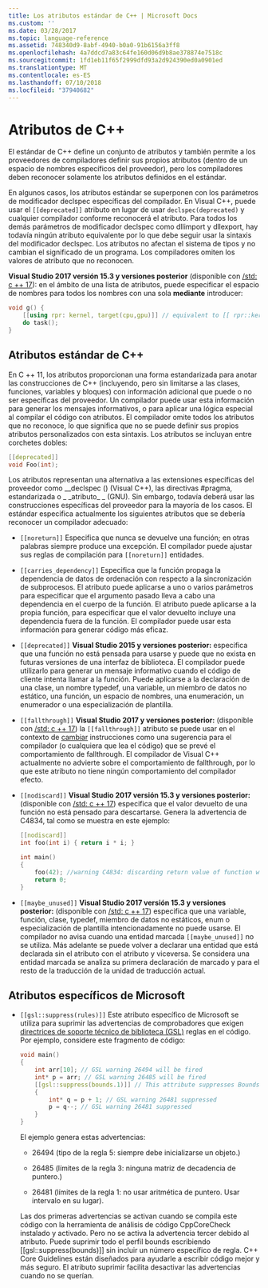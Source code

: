 ```yaml
---
title: Los atributos estándar de C++ | Microsoft Docs
ms.custom: ''
ms.date: 03/28/2017
ms.topic: language-reference
ms.assetid: 748340d9-8abf-4940-b0a0-91b6156a3ff8
ms.openlocfilehash: 4a7ddcd7a83c64fe160d06d9b8ae378874e7518c
ms.sourcegitcommit: 1fd1eb11f65f2999dfd93a2d924390ed0a0901ed
ms.translationtype: MT
ms.contentlocale: es-ES
ms.lasthandoff: 07/10/2018
ms.locfileid: "37940682"
---
```

# <a name="attributes-in-c"></a>Atributos de C++

El estándar de C++ define un conjunto de atributos y también permite a los proveedores de compiladores definir sus propios atributos (dentro de un espacio de nombres específicos del proveedor), pero los compiladores deben reconocer solamente los atributos definidos en el estándar.

En algunos casos, los atributos estándar se superponen con los parámetros de modificador declspec específicas del compilador. En Visual C++, puede usar el `[[deprecated]]` atributo en lugar de usar `declspec(deprecated)` y cualquier compilador conforme reconocerá el atributo. Para todos los demás parámetros de modificador declspec como dllimport y dllexport, hay todavía ningún atributo equivalente por lo que debe seguir usar la sintaxis del modificador declspec. Los atributos no afectan el sistema de tipos y no cambian el significado de un programa. Los compiladores omiten los valores de atributo que no reconocen.

**Visual Studio 2017 versión 15.3 y versiones posterior** (disponible con [/std: c ++ 17](../build/reference/std-specify-language-standard-version.md)): en el ámbito de una lista de atributos, puede especificar el espacio de nombres para todos los nombres con una sola **mediante** introducer:

```cpp
void g() {
    [[using rpr: kernel, target(cpu,gpu)]] // equivalent to [[ rpr::kernel, rpr::target(cpu,gpu) ]]
    do task();
}
```

## <a name="c-standard-attributes"></a>Atributos estándar de C++

En C ++ 11, los atributos proporcionan una forma estandarizada para anotar las construcciones de C++ (incluyendo, pero sin limitarse a las clases, funciones, variables y bloques) con información adicional que puede o no ser específicas del proveedor. Un compilador puede usar esta información para generar los mensajes informativos, o para aplicar una lógica especial al compilar el código con atributos. El compilador omite todos los atributos que no reconoce, lo que significa que no se puede definir sus propios atributos personalizados con esta sintaxis. Los atributos se incluyan entre corchetes dobles:

```cpp
[[deprecated]]
void Foo(int);
```

Los atributos representan una alternativa a las extensiones específicas del proveedor como __declspec () (Visual C++), las directivas #pragma, estandarizada o &#95; &#95;atributo&#95; &#95; (GNU). Sin embargo, todavía deberá usar las construcciones específicas del proveedor para la mayoría de los casos. El estándar especifica actualmente los siguientes atributos que se debería reconocer un compilador adecuado:

- `[[noreturn]]` Especifica que nunca se devuelve una función; en otras palabras siempre produce una excepción. El compilador puede ajustar sus reglas de compilación para `[[noreturn]]` entidades.

- `[[carries_dependency]]` Especifica que la función propaga la dependencia de datos de ordenación con respecto a la sincronización de subprocesos. El atributo puede aplicarse a uno o varios parámetros para especificar que el argumento pasado lleva a cabo una dependencia en el cuerpo de la función. El atributo puede aplicarse a la propia función, para especificar que el valor devuelto incluye una dependencia fuera de la función. El compilador puede usar esta información para generar código más eficaz.

- `[[deprecated]]` **Visual Studio 2015 y versiones posterior:** especifica que una función no está pensada para usarse y puede que no exista en futuras versiones de una interfaz de biblioteca. El compilador puede utilizarlo para generar un mensaje informativo cuando el código de cliente intenta llamar a la función. Puede aplicarse a la declaración de una clase, un nombre typedef, una variable, un miembro de datos no estático, una función, un espacio de nombres, una enumeración, un enumerador o una especialización de plantilla.  

- `[[fallthrough]]` **Visual Studio 2017 y versiones posterior:** (disponible con [/std: c ++ 17](../build/reference/std-specify-language-standard-version.md)) la `[[fallthrough]]` atributo se puede usar en el contexto de [cambiar](switch-statement-cpp.md) instrucciones como una sugerencia para el compilador (o cualquiera que lea el código) que se prevé el comportamiento de fallthrough. El compilador de Visual C++ actualmente no advierte sobre el comportamiento de fallthrough, por lo que este atributo no tiene ningún comportamiento del compilador efecto.

- `[[nodiscard]]` **Visual Studio 2017 versión 15.3 y versiones posterior:** (disponible con [/std: c ++ 17](../build/reference/std-specify-language-standard-version.md)) especifica que el valor devuelto de una función no está pensado para descartarse. Genera la advertencia de C4834, tal como se muestra en este ejemplo:

   ```cpp
   [[nodiscard]]
   int foo(int i) { return i * i; }

   int main()
   {
       foo(42); //warning C4834: discarding return value of function with 'nodiscard' attribute
       return 0;
   }
   ```

- `[[maybe_unused]]` **Visual Studio 2017 versión 15.3 y versiones posterior:** (disponible con [/std: c ++ 17](../build/reference/std-specify-language-standard-version.md)) especifica que una variable, función, clase, typedef, miembro de datos no estáticos, enum o especialización de plantilla intencionadamente no puede usarse. El compilador no avisa cuando una entidad marcada `[[maybe_unused]]` no se utiliza. Más adelante se puede volver a declarar una entidad que está declarada sin el atributo con el atributo y viceversa. Se considera una entidad marcada se analiza su primera declaración de marcado y para el resto de la traducción de la unidad de traducción actual.

## <a name="microsoft-specific-attributes"></a>Atributos específicos de Microsoft

- `[[gsl::suppress(rules)]]` Este atributo específico de Microsoft se utiliza para suprimir las advertencias de comprobadores que exigen [directrices de soporte técnico de biblioteca (GSL)](https://github.com/Microsoft/GSL) reglas en el código. Por ejemplo, considere este fragmento de código:

    ```cpp
    void main()
    {
        int arr[10]; // GSL warning 26494 will be fired
        int* p = arr; // GSL warning 26485 will be fired
        [[gsl::suppress(bounds.1)]] // This attribute suppresses Bounds rule #1
        {
            int* q = p + 1; // GSL warning 26481 suppressed
            p = q--; // GSL warning 26481 suppressed
        }
    }
    ```

   El ejemplo genera estas advertencias:

   - 26494 (tipo de la regla 5: siempre debe inicializarse un objeto.)

   - 26485 (límites de la regla 3: ninguna matriz de decadencia de puntero.)

   - 26481 (límites de la regla 1: no usar aritmética de puntero. Usar intervalo en su lugar).

   Las dos primeras advertencias se activan cuando se compila este código con la herramienta de análisis de código CppCoreCheck instalado y activado. Pero no se activa la advertencia tercer debido al atributo. Puede suprimir todo el perfil bounds escribiendo [[gsl::suppress(bounds)]] sin incluir un número específico de regla. C++ Core Guidelines están diseñados para ayudarle a escribir código mejor y más seguro. El atributo suprimir facilita desactivar las advertencias cuando no se querían.
